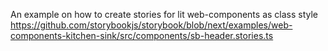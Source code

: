 
An example on how to create stories for lit web-components as class style
https://github.com/storybookjs/storybook/blob/next/examples/web-components-kitchen-sink/src/components/sb-header.stories.ts